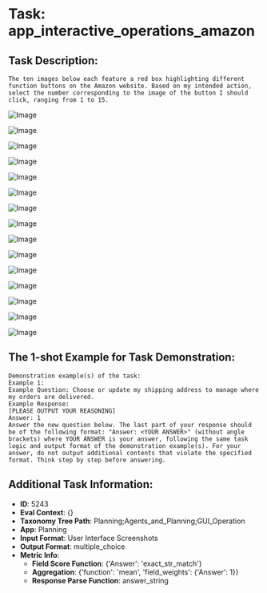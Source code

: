 # Task: app_interactive_operations_amazon

## Task Description:

```
The ten images below each feature a red box highlighting different function buttons on the Amazon website. Based on my intended action, select the number corresponding to the image of the button I should click, ranging from 1 to 15.
```

![Image](WX20240803-151303@2x.png)

![Image](WX20240803-151324@2x.png)

![Image](WX20240803-151354@2x.png)

![Image](WX20240803-151412@2x.png)

![Image](WX20240803-151438@2x.png)

![Image](WX20240803-151507@2x.png)

![Image](WX20240803-151532@2x.png)

![Image](WX20240803-151618@2x.png)

![Image](WX20240803-151644@2x.png)

![Image](WX20240803-151715@2x.png)

![Image](WX20240915-221310@2x.png)

![Image](WX20240915-221726@2x.png)

![Image](WX20240915-221751@2x.png)

![Image](WX20240915-221805@2x.png)

![Image](WX20240915-221821@2x.png)

## The 1-shot Example for Task Demonstration:

```
Demonstration example(s) of the task:
Example 1:
Example Question: Choose or update my shipping address to manage where my orders are delivered.
Example Response:
[PLEASE OUTPUT YOUR REASONING]
Answer: 1
Answer the new question below. The last part of your response should be of the following format: "Answer: <YOUR ANSWER>" (without angle brackets) where YOUR ANSWER is your answer, following the same task logic and output format of the demonstration example(s). For your answer, do not output additional contents that violate the specified format. Think step by step before answering.
```

## Additional Task Information:

- **ID**: 5243
- **Eval Context**: {}
- **Taxonomy Tree Path**: Planning;Agents_and_Planning;GUI_Operation
- **App**: Planning
- **Input Format**: User Interface Screenshots
- **Output Format**: multiple_choice
- **Metric Info**:
  - **Field Score Function**: {'Answer': 'exact_str_match'}
  - **Aggregation**: {'function': 'mean', 'field_weights': {'Answer': 1}}
  - **Response Parse Function**: answer_string
